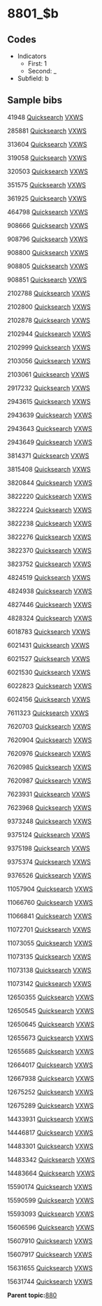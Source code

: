 # 8801\_$b

## Codes

-   Indicators
    -   First: 1
    -   Second: \_
-   Subfield: b

## Sample bibs

41948 [Quicksearch](https://search.library.yale.edu/catalog/41948) [VXWS](http://prodorbis.library.yale.edu:7014/vxws/GetHoldingsService?bibId=41948)

285881 [Quicksearch](https://search.library.yale.edu/catalog/285881) [VXWS](http://prodorbis.library.yale.edu:7014/vxws/GetHoldingsService?bibId=285881)

313604 [Quicksearch](https://search.library.yale.edu/catalog/313604) [VXWS](http://prodorbis.library.yale.edu:7014/vxws/GetHoldingsService?bibId=313604)

319058 [Quicksearch](https://search.library.yale.edu/catalog/319058) [VXWS](http://prodorbis.library.yale.edu:7014/vxws/GetHoldingsService?bibId=319058)

320503 [Quicksearch](https://search.library.yale.edu/catalog/320503) [VXWS](http://prodorbis.library.yale.edu:7014/vxws/GetHoldingsService?bibId=320503)

351575 [Quicksearch](https://search.library.yale.edu/catalog/351575) [VXWS](http://prodorbis.library.yale.edu:7014/vxws/GetHoldingsService?bibId=351575)

361925 [Quicksearch](https://search.library.yale.edu/catalog/361925) [VXWS](http://prodorbis.library.yale.edu:7014/vxws/GetHoldingsService?bibId=361925)

464798 [Quicksearch](https://search.library.yale.edu/catalog/464798) [VXWS](http://prodorbis.library.yale.edu:7014/vxws/GetHoldingsService?bibId=464798)

908666 [Quicksearch](https://search.library.yale.edu/catalog/908666) [VXWS](http://prodorbis.library.yale.edu:7014/vxws/GetHoldingsService?bibId=908666)

908796 [Quicksearch](https://search.library.yale.edu/catalog/908796) [VXWS](http://prodorbis.library.yale.edu:7014/vxws/GetHoldingsService?bibId=908796)

908800 [Quicksearch](https://search.library.yale.edu/catalog/908800) [VXWS](http://prodorbis.library.yale.edu:7014/vxws/GetHoldingsService?bibId=908800)

908805 [Quicksearch](https://search.library.yale.edu/catalog/908805) [VXWS](http://prodorbis.library.yale.edu:7014/vxws/GetHoldingsService?bibId=908805)

908851 [Quicksearch](https://search.library.yale.edu/catalog/908851) [VXWS](http://prodorbis.library.yale.edu:7014/vxws/GetHoldingsService?bibId=908851)

2102788 [Quicksearch](https://search.library.yale.edu/catalog/2102788) [VXWS](http://prodorbis.library.yale.edu:7014/vxws/GetHoldingsService?bibId=2102788)

2102800 [Quicksearch](https://search.library.yale.edu/catalog/2102800) [VXWS](http://prodorbis.library.yale.edu:7014/vxws/GetHoldingsService?bibId=2102800)

2102878 [Quicksearch](https://search.library.yale.edu/catalog/2102878) [VXWS](http://prodorbis.library.yale.edu:7014/vxws/GetHoldingsService?bibId=2102878)

2102944 [Quicksearch](https://search.library.yale.edu/catalog/2102944) [VXWS](http://prodorbis.library.yale.edu:7014/vxws/GetHoldingsService?bibId=2102944)

2102999 [Quicksearch](https://search.library.yale.edu/catalog/2102999) [VXWS](http://prodorbis.library.yale.edu:7014/vxws/GetHoldingsService?bibId=2102999)

2103056 [Quicksearch](https://search.library.yale.edu/catalog/2103056) [VXWS](http://prodorbis.library.yale.edu:7014/vxws/GetHoldingsService?bibId=2103056)

2103061 [Quicksearch](https://search.library.yale.edu/catalog/2103061) [VXWS](http://prodorbis.library.yale.edu:7014/vxws/GetHoldingsService?bibId=2103061)

2917232 [Quicksearch](https://search.library.yale.edu/catalog/2917232) [VXWS](http://prodorbis.library.yale.edu:7014/vxws/GetHoldingsService?bibId=2917232)

2943615 [Quicksearch](https://search.library.yale.edu/catalog/2943615) [VXWS](http://prodorbis.library.yale.edu:7014/vxws/GetHoldingsService?bibId=2943615)

2943639 [Quicksearch](https://search.library.yale.edu/catalog/2943639) [VXWS](http://prodorbis.library.yale.edu:7014/vxws/GetHoldingsService?bibId=2943639)

2943643 [Quicksearch](https://search.library.yale.edu/catalog/2943643) [VXWS](http://prodorbis.library.yale.edu:7014/vxws/GetHoldingsService?bibId=2943643)

2943649 [Quicksearch](https://search.library.yale.edu/catalog/2943649) [VXWS](http://prodorbis.library.yale.edu:7014/vxws/GetHoldingsService?bibId=2943649)

3814371 [Quicksearch](https://search.library.yale.edu/catalog/3814371) [VXWS](http://prodorbis.library.yale.edu:7014/vxws/GetHoldingsService?bibId=3814371)

3815408 [Quicksearch](https://search.library.yale.edu/catalog/3815408) [VXWS](http://prodorbis.library.yale.edu:7014/vxws/GetHoldingsService?bibId=3815408)

3820844 [Quicksearch](https://search.library.yale.edu/catalog/3820844) [VXWS](http://prodorbis.library.yale.edu:7014/vxws/GetHoldingsService?bibId=3820844)

3822220 [Quicksearch](https://search.library.yale.edu/catalog/3822220) [VXWS](http://prodorbis.library.yale.edu:7014/vxws/GetHoldingsService?bibId=3822220)

3822224 [Quicksearch](https://search.library.yale.edu/catalog/3822224) [VXWS](http://prodorbis.library.yale.edu:7014/vxws/GetHoldingsService?bibId=3822224)

3822238 [Quicksearch](https://search.library.yale.edu/catalog/3822238) [VXWS](http://prodorbis.library.yale.edu:7014/vxws/GetHoldingsService?bibId=3822238)

3822276 [Quicksearch](https://search.library.yale.edu/catalog/3822276) [VXWS](http://prodorbis.library.yale.edu:7014/vxws/GetHoldingsService?bibId=3822276)

3822370 [Quicksearch](https://search.library.yale.edu/catalog/3822370) [VXWS](http://prodorbis.library.yale.edu:7014/vxws/GetHoldingsService?bibId=3822370)

3823752 [Quicksearch](https://search.library.yale.edu/catalog/3823752) [VXWS](http://prodorbis.library.yale.edu:7014/vxws/GetHoldingsService?bibId=3823752)

4824519 [Quicksearch](https://search.library.yale.edu/catalog/4824519) [VXWS](http://prodorbis.library.yale.edu:7014/vxws/GetHoldingsService?bibId=4824519)

4824938 [Quicksearch](https://search.library.yale.edu/catalog/4824938) [VXWS](http://prodorbis.library.yale.edu:7014/vxws/GetHoldingsService?bibId=4824938)

4827446 [Quicksearch](https://search.library.yale.edu/catalog/4827446) [VXWS](http://prodorbis.library.yale.edu:7014/vxws/GetHoldingsService?bibId=4827446)

4828324 [Quicksearch](https://search.library.yale.edu/catalog/4828324) [VXWS](http://prodorbis.library.yale.edu:7014/vxws/GetHoldingsService?bibId=4828324)

6018783 [Quicksearch](https://search.library.yale.edu/catalog/6018783) [VXWS](http://prodorbis.library.yale.edu:7014/vxws/GetHoldingsService?bibId=6018783)

6021431 [Quicksearch](https://search.library.yale.edu/catalog/6021431) [VXWS](http://prodorbis.library.yale.edu:7014/vxws/GetHoldingsService?bibId=6021431)

6021527 [Quicksearch](https://search.library.yale.edu/catalog/6021527) [VXWS](http://prodorbis.library.yale.edu:7014/vxws/GetHoldingsService?bibId=6021527)

6021530 [Quicksearch](https://search.library.yale.edu/catalog/6021530) [VXWS](http://prodorbis.library.yale.edu:7014/vxws/GetHoldingsService?bibId=6021530)

6022823 [Quicksearch](https://search.library.yale.edu/catalog/6022823) [VXWS](http://prodorbis.library.yale.edu:7014/vxws/GetHoldingsService?bibId=6022823)

6024156 [Quicksearch](https://search.library.yale.edu/catalog/6024156) [VXWS](http://prodorbis.library.yale.edu:7014/vxws/GetHoldingsService?bibId=6024156)

7611323 [Quicksearch](https://search.library.yale.edu/catalog/7611323) [VXWS](http://prodorbis.library.yale.edu:7014/vxws/GetHoldingsService?bibId=7611323)

7620703 [Quicksearch](https://search.library.yale.edu/catalog/7620703) [VXWS](http://prodorbis.library.yale.edu:7014/vxws/GetHoldingsService?bibId=7620703)

7620904 [Quicksearch](https://search.library.yale.edu/catalog/7620904) [VXWS](http://prodorbis.library.yale.edu:7014/vxws/GetHoldingsService?bibId=7620904)

7620976 [Quicksearch](https://search.library.yale.edu/catalog/7620976) [VXWS](http://prodorbis.library.yale.edu:7014/vxws/GetHoldingsService?bibId=7620976)

7620985 [Quicksearch](https://search.library.yale.edu/catalog/7620985) [VXWS](http://prodorbis.library.yale.edu:7014/vxws/GetHoldingsService?bibId=7620985)

7620987 [Quicksearch](https://search.library.yale.edu/catalog/7620987) [VXWS](http://prodorbis.library.yale.edu:7014/vxws/GetHoldingsService?bibId=7620987)

7623931 [Quicksearch](https://search.library.yale.edu/catalog/7623931) [VXWS](http://prodorbis.library.yale.edu:7014/vxws/GetHoldingsService?bibId=7623931)

7623968 [Quicksearch](https://search.library.yale.edu/catalog/7623968) [VXWS](http://prodorbis.library.yale.edu:7014/vxws/GetHoldingsService?bibId=7623968)

9373248 [Quicksearch](https://search.library.yale.edu/catalog/9373248) [VXWS](http://prodorbis.library.yale.edu:7014/vxws/GetHoldingsService?bibId=9373248)

9375124 [Quicksearch](https://search.library.yale.edu/catalog/9375124) [VXWS](http://prodorbis.library.yale.edu:7014/vxws/GetHoldingsService?bibId=9375124)

9375198 [Quicksearch](https://search.library.yale.edu/catalog/9375198) [VXWS](http://prodorbis.library.yale.edu:7014/vxws/GetHoldingsService?bibId=9375198)

9375374 [Quicksearch](https://search.library.yale.edu/catalog/9375374) [VXWS](http://prodorbis.library.yale.edu:7014/vxws/GetHoldingsService?bibId=9375374)

9376526 [Quicksearch](https://search.library.yale.edu/catalog/9376526) [VXWS](http://prodorbis.library.yale.edu:7014/vxws/GetHoldingsService?bibId=9376526)

11057904 [Quicksearch](https://search.library.yale.edu/catalog/11057904) [VXWS](http://prodorbis.library.yale.edu:7014/vxws/GetHoldingsService?bibId=11057904)

11066760 [Quicksearch](https://search.library.yale.edu/catalog/11066760) [VXWS](http://prodorbis.library.yale.edu:7014/vxws/GetHoldingsService?bibId=11066760)

11066841 [Quicksearch](https://search.library.yale.edu/catalog/11066841) [VXWS](http://prodorbis.library.yale.edu:7014/vxws/GetHoldingsService?bibId=11066841)

11072701 [Quicksearch](https://search.library.yale.edu/catalog/11072701) [VXWS](http://prodorbis.library.yale.edu:7014/vxws/GetHoldingsService?bibId=11072701)

11073055 [Quicksearch](https://search.library.yale.edu/catalog/11073055) [VXWS](http://prodorbis.library.yale.edu:7014/vxws/GetHoldingsService?bibId=11073055)

11073135 [Quicksearch](https://search.library.yale.edu/catalog/11073135) [VXWS](http://prodorbis.library.yale.edu:7014/vxws/GetHoldingsService?bibId=11073135)

11073138 [Quicksearch](https://search.library.yale.edu/catalog/11073138) [VXWS](http://prodorbis.library.yale.edu:7014/vxws/GetHoldingsService?bibId=11073138)

11073142 [Quicksearch](https://search.library.yale.edu/catalog/11073142) [VXWS](http://prodorbis.library.yale.edu:7014/vxws/GetHoldingsService?bibId=11073142)

12650355 [Quicksearch](https://search.library.yale.edu/catalog/12650355) [VXWS](http://prodorbis.library.yale.edu:7014/vxws/GetHoldingsService?bibId=12650355)

12650545 [Quicksearch](https://search.library.yale.edu/catalog/12650545) [VXWS](http://prodorbis.library.yale.edu:7014/vxws/GetHoldingsService?bibId=12650545)

12650645 [Quicksearch](https://search.library.yale.edu/catalog/12650645) [VXWS](http://prodorbis.library.yale.edu:7014/vxws/GetHoldingsService?bibId=12650645)

12655673 [Quicksearch](https://search.library.yale.edu/catalog/12655673) [VXWS](http://prodorbis.library.yale.edu:7014/vxws/GetHoldingsService?bibId=12655673)

12655685 [Quicksearch](https://search.library.yale.edu/catalog/12655685) [VXWS](http://prodorbis.library.yale.edu:7014/vxws/GetHoldingsService?bibId=12655685)

12664017 [Quicksearch](https://search.library.yale.edu/catalog/12664017) [VXWS](http://prodorbis.library.yale.edu:7014/vxws/GetHoldingsService?bibId=12664017)

12667938 [Quicksearch](https://search.library.yale.edu/catalog/12667938) [VXWS](http://prodorbis.library.yale.edu:7014/vxws/GetHoldingsService?bibId=12667938)

12675252 [Quicksearch](https://search.library.yale.edu/catalog/12675252) [VXWS](http://prodorbis.library.yale.edu:7014/vxws/GetHoldingsService?bibId=12675252)

12675289 [Quicksearch](https://search.library.yale.edu/catalog/12675289) [VXWS](http://prodorbis.library.yale.edu:7014/vxws/GetHoldingsService?bibId=12675289)

14433931 [Quicksearch](https://search.library.yale.edu/catalog/14433931) [VXWS](http://prodorbis.library.yale.edu:7014/vxws/GetHoldingsService?bibId=14433931)

14446817 [Quicksearch](https://search.library.yale.edu/catalog/14446817) [VXWS](http://prodorbis.library.yale.edu:7014/vxws/GetHoldingsService?bibId=14446817)

14483301 [Quicksearch](https://search.library.yale.edu/catalog/14483301) [VXWS](http://prodorbis.library.yale.edu:7014/vxws/GetHoldingsService?bibId=14483301)

14483342 [Quicksearch](https://search.library.yale.edu/catalog/14483342) [VXWS](http://prodorbis.library.yale.edu:7014/vxws/GetHoldingsService?bibId=14483342)

14483664 [Quicksearch](https://search.library.yale.edu/catalog/14483664) [VXWS](http://prodorbis.library.yale.edu:7014/vxws/GetHoldingsService?bibId=14483664)

15590174 [Quicksearch](https://search.library.yale.edu/catalog/15590174) [VXWS](http://prodorbis.library.yale.edu:7014/vxws/GetHoldingsService?bibId=15590174)

15590599 [Quicksearch](https://search.library.yale.edu/catalog/15590599) [VXWS](http://prodorbis.library.yale.edu:7014/vxws/GetHoldingsService?bibId=15590599)

15593093 [Quicksearch](https://search.library.yale.edu/catalog/15593093) [VXWS](http://prodorbis.library.yale.edu:7014/vxws/GetHoldingsService?bibId=15593093)

15606596 [Quicksearch](https://search.library.yale.edu/catalog/15606596) [VXWS](http://prodorbis.library.yale.edu:7014/vxws/GetHoldingsService?bibId=15606596)

15607910 [Quicksearch](https://search.library.yale.edu/catalog/15607910) [VXWS](http://prodorbis.library.yale.edu:7014/vxws/GetHoldingsService?bibId=15607910)

15607917 [Quicksearch](https://search.library.yale.edu/catalog/15607917) [VXWS](http://prodorbis.library.yale.edu:7014/vxws/GetHoldingsService?bibId=15607917)

15631655 [Quicksearch](https://search.library.yale.edu/catalog/15631655) [VXWS](http://prodorbis.library.yale.edu:7014/vxws/GetHoldingsService?bibId=15631655)

15631744 [Quicksearch](https://search.library.yale.edu/catalog/15631744) [VXWS](http://prodorbis.library.yale.edu:7014/vxws/GetHoldingsService?bibId=15631744)

**Parent topic:**[880](../../tags/880/880.md)

